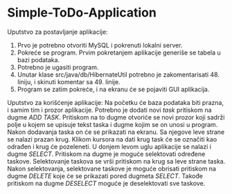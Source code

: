 # Simple-ToDo-Application

Uputstvo za postavljanje aplikacije:
1. Prvo je potrebno otvoriti MySQL i pokrenuti lokalni server.
2. Pokreće se program. Prvim pokretanjem aplikacije generiše se tabela u bazi podataka.
3. Potrebno je ugasiti program.
4. Unutar klase src/java/db/HibernateUtil potrebno je zakomentarisati 48. liniju, i skinuti komentar sa 49. linije.
5. Program se zatim pokreće, i na ekranu će se pojaviti GUI aplikacija.

Uputstvo za korišćenje aplikacije:
Na početku će baza podataka biti prazna, i samim tim i prozor aplikacije. Potrebno je dodati novi <i>task</i> pritiskom na dugme <i>ADD TASK</i>.
Pritiskom na to dugme otvoriće se novi prozor koji sadrži polje u kojem se upisuje tekst taska i dugme kojim se on unosi u program.
Nakon dodavanja taska on će se prikazati na ekranu. Sa njegove leve strane se nalazi prazan krug. Klikom kursora na dati krug task će se označiti kao odrađen i krug će pozeleneti.
U donjem levom uglu aplikacije se nalazi i dugme <i>SELECT</i>. Pritiskom na dugme je moguće selektovati određene taskove. Selektovanje taskova se vrši pritiskom na krug sa leve strane taska.
Nakon selektovanja, selektovane taskove je moguće obrisati pritiskom na dugme <i>DELETE</i> koje će se prikazati pored dugmeta <i>SELECT</i>.
Takođe pritiskom na dugme <i>DESELECT</i> moguće je deselektovati sve taskove.
